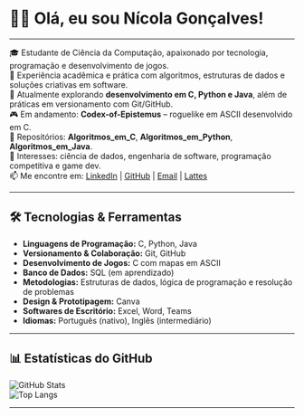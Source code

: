 # 👨‍💻 Olá, eu sou Nícola Gonçalves!  

---

🎓 Estudante de Ciência da Computação, apaixonado por tecnologia, programação e desenvolvimento de jogos.  
🚀 Experiência acadêmica e prática com algoritmos, estruturas de dados e soluções criativas em software.  
🌱 Atualmente explorando **desenvolvimento em C, Python e Java**, além de práticas em versionamento com Git/GitHub.  
🎮 Em andamento: **Codex-of-Epistemus** – roguelike em ASCII desenvolvido em C.  
📂 Repositórios: **Algoritmos_em_C**, **Algoritmos_em_Python**, **Algoritmos_em_Java**.  
💬 Interesses: ciência de dados, engenharia de software, programação competitiva e game dev.  
📫 Me encontre em: [LinkedIn](https://linkedin.com/in/nícola-cunha-gonçalves-086843380) | [GitHub](https://github.com/NickyDC2007) | [Email](mailto:Nicola.cgoncalves@gmail.com) | [Lattes](https://buscatextual.cnpq.br/buscatextual/visualizacv.do?id=K1592117J6&tokenCaptchar=0cAFcWeA5jD8r6VG93uEOSTKKWB-Z5O0stsWzpjilHgobOjqOr4HiSP0LRE_QDcrsAHdAeBZQiYT9mxpMmUFH92b44XRrSAWKVs4-NEgUSB6P_DjPvyGyoeaDTVa3cUG4QCQmTdvFllu7YtHHi6sZfPAHzbiunCVLCtroEsL8eSiFIBvtizVq71g_sevrgPHq8_WdBfSH2S6SHNukR6l2qf7dfzKTm5q7Myw9oQ0UN7eVL3vpAITWZcuCg8XeIY0VeWwd1HunFevMCWzFIUN1APpo31wckJpJVo9tjEVj_ntwO01uvK61CXwIKAx4-Tkyoa0gcJIP09ePQ31vHwVeWmjGRzhKyxPvw6Gd5aFVU9LYGPseXqIFpte78TgZmLjXqBwZSzUxbdb91ebwfraAwz07_Z-N7GHkZRBLtxY-34gBEY1VSGhQihzHcTVSfJM8FSpUZxpOKqTNzqnyNPdcf3vGZbxZcrn1XGqHl71RIFT0ursyYztgzCYpEpY9K6tCELOWm6nSgq6aEKfIooLnEZcoMNZEfPuZAmD8sCgqJEyNhvFhZRfroNksG3N9GkkhNN9xDni_F0VDn6gvpn1O3vvgfQ8xVIOn3FTJEAzRAu1c_NdPGxi2JtyfTEDw7GxJvlnpzoPUFECU7lz8KNbGa86MquYMCKOrU1g4OVBE-p92MQmcdNkKC2CEoyNrtb1mLAUG0Z3QYabhcwT6e99muIg3TJ4TcLt2MC24i3uCtQE3scbDBLfkAnemiRZIxVq0gYhzLUPvCP66LggDDp_WcuxFA4hTBUmY2iUEE_a9J6gaA4FTQjHIppUum2lWZY0SAicsfHgFpyqxsSQwES3zJO7ZB2yA6KowfUTrPgdJATX_DSVNo6hG4tiNuzjr-cQ5b7yEbfzVCKq8N)


---

## 🛠 Tecnologias & Ferramentas  

- **Linguagens de Programação:** C, Python, Java  
- **Versionamento & Colaboração:** Git, GitHub  
- **Desenvolvimento de Jogos:** C com mapas em ASCII  
- **Banco de Dados:** SQL (em aprendizado)  
- **Metodologias:** Estruturas de dados, lógica de programação e resolução de problemas  
- **Design & Prototipagem:** Canva  
- **Softwares de Escritório:** Excel, Word, Teams
- **Idiomas:** Português (nativo), Inglês (intermediário)

---


## 📊 Estatísticas do GitHub  

![GitHub Stats](https://github-readme-stats.vercel.app/api?username=NickyDC2007&show_icons=true&theme=tokyonight)  
![Top Langs](https://github-readme-stats.vercel.app/api/top-langs/?username=NickyDC2007&layout=compact&theme=tokyonight)  

---
